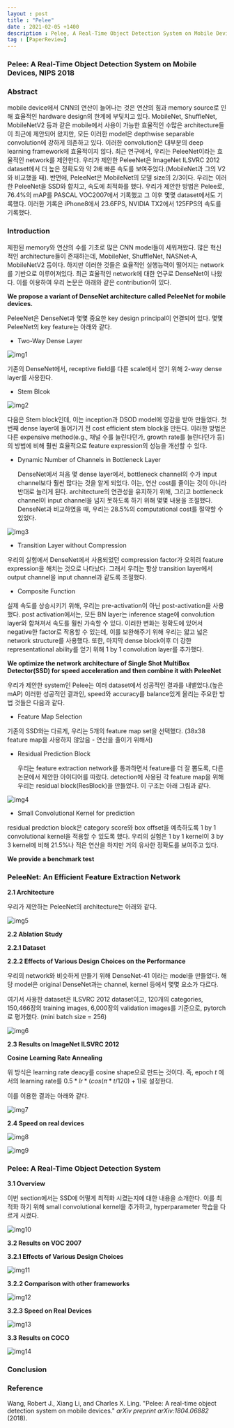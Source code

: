 ```yaml
---
layout : post
title : "Pelee"
date : 2021-02-05 +1400
description : Pelee, A Real-Time Object Detection System on Mobile Devices 논문의 간단한 리뷰입니다.
tag : [PaperReview]
---
```


### Pelee: A Real-Time Object Detection System on Mobile Devices, NIPS 2018



### Abstract

 mobile device에서 CNN의 연산이 늘어나는 것은 연산의 힘과 memory source로 인해 효율적인 hardware design의 한계에 부딪치고 있다. MobileNet, ShuffleNet, MobileNetV2 등과 같은 mobile에서 사용이 가능한 효율적인 수많은 architecture들이 최근에 제안되어 왔지만, 모든 이러한 model은 depthwise separable convolution에 강하게 의존하고 있다. 이러한 convolution은 대부분의 deep learning framework에 효율적이지 않다. 최근 연구에서, 우리는 PeleeNet이라는 효율적인 network를 제안한다. 우리가 제안한 PeleeNet은 ImageNet ILSVRC 2012 dataset에서 더 높은 정확도와 약 2배 빠른 속도를 보여주었다.(MobileNet과 그의 V2와 비교했을 때). 반면에, PeleeNet은 MobileNet의 모델 size의 2/3이다. 우리는 이러한 PeleeNet을 SSD와 합치고, 속도에 최적화를 했다. 우리가 제안한 방법은 Pelee로, 76.4%의 mAP를 PASCAL VOC2007에서 기록했고 그 이후 몇몇 dataset에서도 기록했다. 이러한 기록은 iPhone8에서 23.6FPS, NVIDIA TX2에서 125FPS의 속도를 기록했다.



### Introduction

 제한된 memory와 연산의 수를 기초로 많은 CNN model들이 세워져왔다. 많은 혁신적인 architecture들이 존재하는데, MobileNet, ShuffleNet, NASNet-A, MobileNetV2 등이다. 하지만 이러한 것들은 효율적인 실행능력이 떨어지는 network를 기반으로 이루어져있다. 최근 효율적인 network에 대한 연구로 DenseNet이 나왔다. 이를 이용하여 우리 논문은 아래와 같은 contribution이 있다.

__We propose a variant of DenseNet architecture called PeleeNet for mobile devices.__

PeleeNet은 DenseNet과 몇몇 중요한 key design principal이 연결되어 있다. 몇몇 PeleeNet의 key feature는 아래와 같다.

- Two-Way Dense Layer

![img1](https://raw.githubusercontent.com/ReaperMaKNaE/reapermaknae.github.io/main/assets/img/20210205-1.PNG)

 기존의 DenseNet에서, receptive field를 다른 scale에서 얻기 위해 2-way dense layer를 사용한다.

- Stem Blcok

![img2](https://raw.githubusercontent.com/ReaperMaKNaE/reapermaknae.github.io/main/assets/img/20210205-2.PNG)

 다음은 Stem block인데, 이는 inception과 DSOD model에 영감을 받아 만들었다. 첫번째 dense layer에 들어가기 전 cost efficient stem block을 만든다. 이러한 방법은 다른 expensive method(e.g., 채널 수를 늘린다던가, growth rate를 늘린다던가 등)의 방법에 비해 훨씬 효율적으로 feature expression의 성능을 개선할 수 있다.

- Dynamic Number of Channels in Bottleneck Layer

  DenseNet에서 처음 몇 dense layer에서, bottleneck channel의 수가 input channel보다 훨씬 많다는 것을 알게 되었다. 이는, 연산 cost를 줄이는 것이 아니라 반대로 늘리게 된다. architecture의 연관성을 유지하기 위해, 그리고 bottleneck channel이 input channel을 넘지 못하도록 하기 위해 몇몇 내용을 조절했다. DenseNet과 비교하였을 때, 우리는 28.5%의 computational cost를 절약할 수 있었다.

![img3](https://raw.githubusercontent.com/ReaperMaKNaE/reapermaknae.github.io/main/assets/img/20210205-3.PNG)

- Transition Layer without Compression

 우리의 실험에서 DenseNet에서 사용되었던 compression factor가 오히려 feature expression을 해치는 것으로 나타났다. 그래서 우리는 항상 transition layer에서 output channel을 input channel과 같도록 조절했다.

- Composite Function

 실제 속도를 상승시키기 위해, 우리는 pre-activation이 아닌 post-activation을 사용했다. post activation에서는, 모든 BN layer는 inference stage에 convolution layer와 합쳐져서 속도를 훨씬 가속할 수 있다. 이러한 변화는 정확도에 있어서 negative한 factor로 작용할 수 있는데, 이를 보완해주기 위해 우리는 얇고 넓은 network structure를 사용했다. 또한, 마지막 dense block이후 더 강한 representational ability를 얻기 위해 1 by 1 convolution layer를 추가했다.

__We optimize the network architecture of Single Shot MultiBox Detector(SSD) for speed acceleration and then combine it with PeleeNet__

 우리가 제안한 system인 Pelee는 여러 dataset에서 성공적인 결과를 내뱉었다.(높은 mAP) 이러한 성공적인 결과인, speed와 accuracy를 balance있게 올리는 주요한 방법 것들은 다음과 같다.

- Feature Map Selection

 기존의 SSD와는 다르게, 우리는 5개의 feature map set을 선택했다. (38x38 feature map을 사용하지 않았음 - 연산을 줄이기 위해서)

- Residual Prediction Block

  우리는 feature extraction network를 통과하면서 feature를 더 잘 뽑도록, 다른 논문에서 제안한 아이디어를 따랐다. detection에 사용된 각 feature map을 위해 우리는 residual block(ResBlock)을 만들었다. 이 구조는 아래 그림과 같다.

![img4](https://raw.githubusercontent.com/ReaperMaKNaE/reapermaknae.github.io/main/assets/img/20210205-4.PNG)

- Small Convolutional Kernel for prediction

 residual predction block은 category score와 box offset을 예측하도록 1 by 1 convolutional kernel을 적용할 수 있도록 했다. 우리의 실험은 1 by 1 kernel이 3 by 3 kernel에 비해 21.5%나 적은 연산을 하지만 거의 유사한 정확도를 보여주고 있다.

__We provide a benchmark test__



### PeleeNet: An Efficient Feature Extraction Network

__2.1 Architecture__

 우리가 제안하는 PeleeNet의 architecture는 아래와 같다.

![img5](https://raw.githubusercontent.com/ReaperMaKNaE/reapermaknae.github.io/main/assets/img/20210205-5.PNG)

__2.2 Ablation Study__

__2.2.1 Dataset__

__2.2.2 Effects of Various Design Choices on the Performance__

 우리의 network와 비슷하게 만들기 위해 DenseNet-41 이라는 model을 만들었다. 해당 model은 original DenseNet과는 channel, kernel 등에서 몇몇 요소가 다르다.

 여기서 사용한 dataset은 ILSVRC 2012 dataset이고, 120개의 categories, 150,466장의 training images, 6,000장의 validation images를 기준으로, pytorch로 평가했다. (mini batch size = 256)

![img6](https://raw.githubusercontent.com/ReaperMaKNaE/reapermaknae.github.io/main/assets/img/20210205-6.PNG)

__2.3 Results on ImageNet ILSVRC 2012__

__Cosine Learning Rate Annealing__

 위 방식은 learning rate deacy를 cosine shape으로 만드는 것이다. 즉, epoch $t$ 에서의 learning rate를 $0.5*lr*(cos(\pi*t/120)+1)$로 설정한다.

 이를 이용한 결과는 아래와 같다.

![img7](https://raw.githubusercontent.com/ReaperMaKNaE/reapermaknae.github.io/main/assets/img/20210205-7.PNG)

__2.4 Speed on real devices__

![img8](https://raw.githubusercontent.com/ReaperMaKNaE/reapermaknae.github.io/main/assets/img/20210205-8.PNG)

![img9](https://raw.githubusercontent.com/ReaperMaKNaE/reapermaknae.github.io/main/assets/img/20210205-9.PNG)



### Pelee: A Real-Time Object Detection System

__3.1 Overview__

 이번 section에서는 SSD에 어떻게 최적화 시켰는지에 대한 내용을 소개한다. 이를 최적화 하기 위해 small convolutional kernel을 추가하고, hyperparameter 학습을 다르게 시켰다.

![img10](https://raw.githubusercontent.com/ReaperMaKNaE/reapermaknae.github.io/main/assets/img/20210205-10.PNG)

__3.2 Results on VOC 2007__

__3.2.1 Effects of Various Design Choices__

![img11](https://raw.githubusercontent.com/ReaperMaKNaE/reapermaknae.github.io/main/assets/img/20210205-11.PNG)

__3.2.2 Comparison with other frameworks__

![img12](https://raw.githubusercontent.com/ReaperMaKNaE/reapermaknae.github.io/main/assets/img/20210205-12.PNG)

__3.2.3 Speed on Real Devices__

![img13](https://raw.githubusercontent.com/ReaperMaKNaE/reapermaknae.github.io/main/assets/img/20210205-13.PNG)

__3.3 Results on COCO__

![img14](https://raw.githubusercontent.com/ReaperMaKNaE/reapermaknae.github.io/main/assets/img/20210205-14.PNG)



### Conclusion



### Reference

Wang, Robert J., Xiang Li, and Charles X. Ling. "Pelee: A real-time object detection system on mobile devices." *arXiv preprint arXiv:1804.06882* (2018).